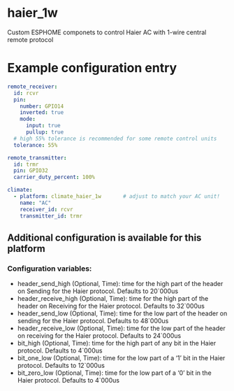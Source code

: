 # haier_1w
Custom ESPHOME componets to control Haier AC with 1-wire central remote protocol 

# Example configuration entry
```yaml
remote_receiver:
  id: rcvr
  pin:
    number: GPIO14
    inverted: true
    mode:
      input: true
      pullup: true
  # high 55% tolerance is recommended for some remote control units
  tolerance: 55%

remote_transmitter:
  id: trmr
  pin: GPIO32
  carrier_duty_percent: 100%

climate:
  - platform: climate_haier_1w       # adjust to match your AC unit!
    name: "AC"
    receiver_id: rcvr
    transmitter_id: trmr
```

## Additional configuration is available for this platform
### Configuration variables:

- header_send_high (Optional, Time): time for the high part of the header on Sending for the Haier protocol. Defaults to 20`000us
- header_receive_high (Optional, Time): time for the high part of the header on Receiving for the Haier protocol. Defaults to 32`000us
- header_send_low (Optional, Time): time for the low part of the header on sending for the Haier protocol. Defaults to 48`000us
- header_receive_low (Optional, Time): time for the low part of the header on receiving for the Haier protocol. Defaults to 24`000us
- bit_high (Optional, Time): time for the high part of any bit in the Haier protocol. Defaults to 4`000us
- bit_one_low (Optional, Time): time for the low part of a ‘1’ bit in the Haier protocol. Defaults to 12`000us
- bit_zero_low (Optional, Time): time for the low part of a ‘0’ bit in the Haier protocol. Defaults to 4`000us
